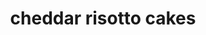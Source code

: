 ---
id: 593044f844e3ce00113dfb57
servings: 10
notes: 'can be made up to 2 days ahead of time
would be great with marinara'
directions: 'bring 3 cups broth to simmer in small saucepan
reduce heat to very low
 cover and keep warm
heat olive oil in heavy medium saucepan over medium heat
add onion; sauté until translucent
 about 5 minutes
add rice; stir 1 minute
add wine; stir until absorbed
 about 30 seconds
add broth
 1/3 cup at a time
 and simmer until rice is just tender and risotto is creamy
 allowing broth to be absorbed before adding more
 and stirring often
 about 18 minutes
remove from heat
mix in 6 tablespoons parmesan and butter
season generously with salt and pepper
spread risotto in 13x9x2-inch pan and cool completely

mix 1/2 cup panko
 fontina cheese
 parsley
 chopped chives
 and 1 egg yolk into risotto
shape into 1 1/4-inch balls; flatten to 2-inch rounds
arrange on rimmed baking sheet
cover and refrigerate

preheat oven to 250°f
set another rimmed baking sheet in oven
beat 2 eggs in shallow bowl to blend
place 1 cup panko in another shallow bowl
dip risotto cakes into beaten egg
 then into panko to coat
pour enough canola oil into large skillet to coat bottom; heat oil over medium-high heat
working in batches
 sauté risotto cakes until crisp and brown
 about 2 1/2 minutes per side
transfer to baking sheet in oven

serve risotto cakes sprinkled with cheese and garnished with chives.'
ingredients: '3 cups (about) low-salt chicken broth
2 tablespoons olive oil
1/2 cup finely chopped onion
1 cup plus 2 tablespoons arborio rice
1/4 cup dry white wine
6 tablespoons grated parmesan cheese
2 tablespoons (1/4 stick) butter
1 1/2 cups panko (japanese breadcrumbs)
 divided
1/2 cup (packed) coarsely grated fontina cheese (about 2 ounces)
1/4 cup chopped fresh parsley
3 tablespoons chopped fresh chives
1 large egg yolk
2 large eggs
canola oil (for frying)
additional grated parmesan cheese
fresh chives'
rating: 4
ease: time consuming
category: side dish
href: 'https://www.epicurious.com/recipes/food/views/fontina-risotto-cakes-with-fresh-chives-231263'
totalTime:
cookTime:
prepTime:
title: cheddar risotto cakes

path: /cheddar-risotto-cakes
---